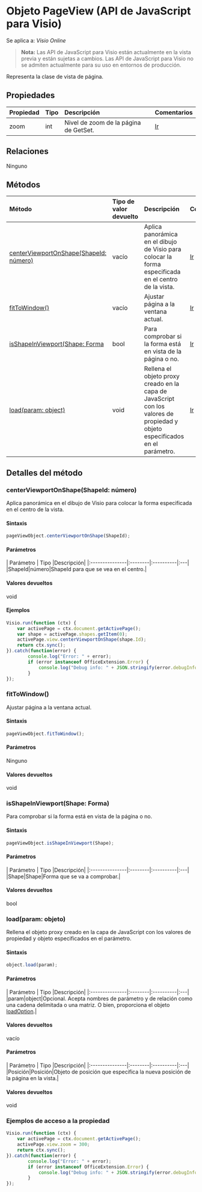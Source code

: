 # <a name="pageview-object-javascript-api-for-visio"></a>Objeto PageView (API de JavaScript para Visio)

Se aplica a: _Visio Online_
>**Nota:** Las API de JavaScript para Visio están actualmente en la vista previa y están sujetas a cambios. Las API de JavaScript para Visio no se admiten actualmente para su uso en entornos de producción.

Representa la clase de vista de página.

## <a name="properties"></a>Propiedades

| Propiedad | Tipo |Descripción| Comentarios|
|:---------------|:--------|:----------|:---|
|zoom|int|Nivel de zoom de la página de GetSet.|[Ir](https://github.com/OfficeDev/office-js-docs/issues/new?title=Visio-pageView-zoom)|

## <a name="relationships"></a>Relaciones

Ninguno

## <a name="methods"></a>Métodos

| Método           | Tipo de valor devuelto    |Descripción| Comentarios|
|:---------------|:--------|:----------|:---|
|[centerViewportOnShape(ShapeId: número)](#centerviewportonshapeshapeid-number)|vacío|Aplica panorámica en el dibujo de Visio para colocar la forma especificada en el centro de la vista.|[Ir](https://github.com/OfficeDev/office-js-docs/issues/new?title=Visio-pageView-centerViewportOnShape)|
|[fitToWindow()](#fittowindow)|vacío|Ajustar página a la ventana actual.|[Ir](https://github.com/OfficeDev/office-js-docs/issues/new?title=Visio-pageView-fitToWindow)|
|[isShapeInViewport(Shape: Forma](#isshapeinviewportshape-shape)|bool|Para comprobar si la forma está en vista de la página o no.|[Ir](https://github.com/OfficeDev/office-js-docs/issues/new?title=Visio-pageView-isShapeInViewport)|
|[load(param: object)](#loadparam-object)|void|Rellena el objeto proxy creado en la capa de JavaScript con los valores de propiedad y objeto especificados en el parámetro.|[Ir](https://github.com/OfficeDev/office-js-docs/issues/new?title=Visio-pageView-load)|

## <a name="method-details"></a>Detalles del método


### <a name="centerviewportonshapeshapeid-number"></a>centerViewportOnShape(ShapeId: número)
Aplica panorámica en el dibujo de Visio para colocar la forma especificada en el centro de la vista.

#### <a name="syntax"></a>Sintaxis
```js
pageViewObject.centerViewportOnShape(ShapeId);
```

#### <a name="parameters"></a>Parámetros
| Parámetro    | Tipo   |Descripción|
|:---------------|:--------|:----------|:---|
|ShapeId|número|ShapeId para que se vea en el centro.|

#### <a name="returns"></a>Valores devueltos
void

#### <a name="examples"></a>Ejemplos
```js
Visio.run(function (ctx) { 
    var activePage = ctx.document.getActivePage();
    var shape = activePage.shapes.getItem(0);
    activePage.view.centerViewportOnShape(shape.Id);
    return ctx.sync();
}).catch(function(error) {
        console.log("Error: " + error);
        if (error instanceof OfficeExtension.Error) {
            console.log("Debug info: " + JSON.stringify(error.debugInfo));
        }
});
```


### <a name="fittowindow"></a>fitToWindow()
Ajustar página a la ventana actual.

#### <a name="syntax"></a>Sintaxis
```js
pageViewObject.fitToWindow();
```

#### <a name="parameters"></a>Parámetros
Ninguno

#### <a name="returns"></a>Valores devueltos
void

### <a name="isshapeinviewportshape-shape"></a>isShapeInViewport(Shape: Forma)
Para comprobar si la forma está en vista de la página o no.

#### <a name="syntax"></a>Sintaxis
```js
pageViewObject.isShapeInViewport(Shape);
```

#### <a name="parameters"></a>Parámetros
| Parámetro    | Tipo   |Descripción|
|:---------------|:--------|:----------|:---|
|Shape|Shape|Forma que se va a comprobar.|

#### <a name="returns"></a>Valores devueltos
bool

### <a name="loadparam-object"></a>load(param: objeto)
Rellena el objeto proxy creado en la capa de JavaScript con los valores de propiedad y objeto especificados en el parámetro.

#### <a name="syntax"></a>Sintaxis
```js
object.load(param);
```

#### <a name="parameters"></a>Parámetros
| Parámetro    | Tipo   |Descripción|
|:---------------|:--------|:----------|:---|
|param|object|Opcional. Acepta nombres de parámetro y de relación como una cadena delimitada o una matriz. O bien, proporciona el objeto [loadOption](loadoption.md).|

#### <a name="returns"></a>Valores devueltos
vacío

#### <a name="parameters"></a>Parámetros
| Parámetro    | Tipo   |Descripción|
|:---------------|:--------|:----------|:---|
|Posición|Posición|Objeto de posición que especifica la nueva posición de la página en la vista.|

#### <a name="returns"></a>Valores devueltos
void
### <a name="property-access-examples"></a>Ejemplos de acceso a la propiedad
```js
Visio.run(function (ctx) { 
    var activePage = ctx.document.getActivePage();
    activePage.view.zoom = 300;
    return ctx.sync();
}).catch(function(error) {
        console.log("Error: " + error);
        if (error instanceof OfficeExtension.Error) {
            console.log("Debug info: " + JSON.stringify(error.debugInfo));
        }
});
```


